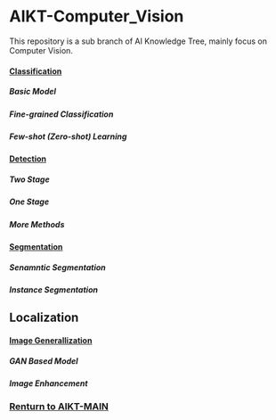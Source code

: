 # AIKT-Computer_Vision
This repository is a sub branch of AI Knowledge Tree, mainly focus on Computer Vision.

#### [Classification](https://github.com/RenMin1991/AIKT-Computer_Vision/blob/master/Classification.md)
##### Basic Model
##### Fine-grained Classification
##### Few-shot (Zero-shot) Learning

#### [Detection](https://github.com/RenMin1991/AIKT-Computer_Vision/blob/master/Detection.md)
##### Two Stage
##### One Stage
##### More Methods

#### [Segmentation](https://github.com/RenMin1991/AIKT-Computer_Vision/blob/master/Segmentation.md)
##### Senamntic Segmentation
##### Instance Segmentation
## Localization

#### [Image Generallization](https://github.com/RenMin1991/AIKT-Computer_Vision/blob/master/Image%20Generalization.md)
##### GAN Based Model
##### Image Enhancement

### [Renturn to AIKT-MAIN](https://github.com/SFFAI-AIKT/AIKT-MAIN)
